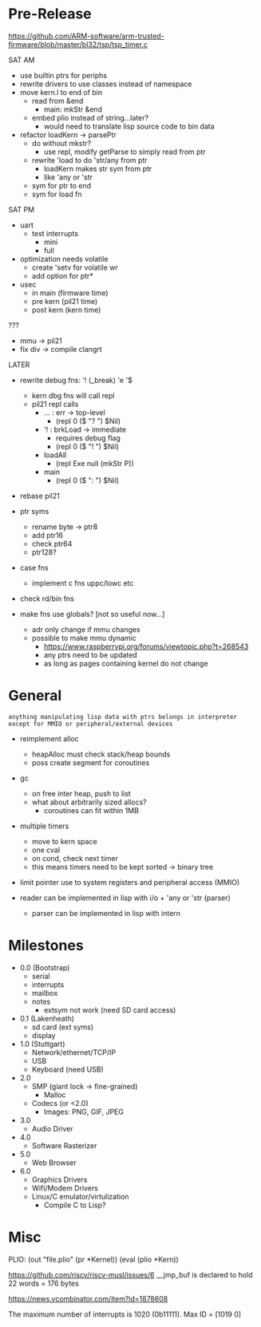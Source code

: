 Pre-Release
===========

https://github.com/ARM-software/arm-trusted-firmware/blob/master/bl32/tsp/tsp_timer.c

SAT AM
* use builtin ptrs for periphs
* rewrite drivers to use classes instead of namespace
* move kern.l to end of bin
  * read from &end
    * main: mkStr &end
  * embed plio instead of string...later?
    * would need to translate lisp source code to bin data
* refactor loadKern -> parsePtr
  * do without mkstr?
    * use repl, modify getParse to simply read from ptr
  * rewrite 'load to do 'str/any from ptr
    * loadKern makes str sym from ptr
    * like 'any or 'str
  * sym for ptr to end
  * sym for load fn

SAT PM
* uart
  * test interrupts
    * mini
    * full
* optimization needs volatile
  * create 'setv for volatile wr
  * add option for ptr*
* usec
  * in main (firmware time)
  * pre kern (pil21 time)
  * post kern (kern time)

???
* mmu -> pil21
* fix div -> compile clangrt

LATER

* rewrite debug fns: '! (_break) 'e '$
  * kern dbg fns will call repl
  * pil21 repl calls
    * ... : err -> top-level
      * (repl 0 ($ "? ") $Nil)
    * '!  : brkLoad -> immediate
      * requires debug flag
      * (repl 0 ($ "! ") $Nil)
    * loadAll
      * (repl Exe null (mkStr P))
    * main
      * (repl 0 ($ ": ") $Nil)

* rebase pil21
* ptr syms
  * rename byte  -> ptr8
  * add ptr16
  * check ptr64
  * ptr128?
* case fns
  * implement c fns uppc/lowc etc
* check rd/bin fns
* make fns use globals? [not so useful now...]
  * adr only change if mmu changes
  * possible to make mmu dynamic
    * https://www.raspberrypi.org/forums/viewtopic.php?t=268543
    * any ptrs need to be updated
    * as long as pages containing kernel do not change

General
=======

    anything manipulating lisp data with ptrs belongs in interpreter
    except for MMIO or peripheral/external devices

* reimplement alloc
  * heapAlloc must check stack/heap bounds
  * poss create segment for coroutines

* gc
  * on free inter heap, push to list
  * what about arbitrarily sized allocs?
    * coroutines can fit within 1MB

* multiple timers
  * move to kern space
  * one cval
  * on cond, check next timer
  * this means timers need to be kept sorted -> binary tree

* limit pointer use to system registers and peripheral access (MMIO)

* reader can be implemented in lisp with i/o + 'any or 'str (parser)
  * parser can be implemented in lisp with intern

# Milestones

* 0.0 (Bootstrap)
  * serial
  * interrupts
  * mailbox
  * notes
    * extsym not work (need SD card access)
* 0.1 (Lakenheath)
  * sd card (ext syms)
  * display
* 1.0 (Stuttgart)
  * Network/ethernet/TCP/IP
  * USB
  * Keyboard (need USB)
* 2.0
  * SMP (giant lock -> fine-grained)
    * Malloc
  * Codecs (or <2.0)
    * Images: PNG, GIF, JPEG
* 3.0
  * Audio Driver
* 4.0
  * Software Rasterizer
* 5.0
  * Web Browser
* 6.0
  * Graphics Drivers
  * Wifi/Modem Drivers
  * Linux/C emulator/virtulization
    * Compile C to Lisp?


# Misc

PLIO:
(out "file.plio" (pr *Kernel))
(eval (plio *Kern))

https://github.com/riscv/riscv-musl/issues/6
__jmp_buf is declared to hold 22 words = 176 bytes

https://news.ycombinator.com/item?id=1878608

The maximum number of interrupts is 1020 (0b11111). Max ID = [1019 0]
